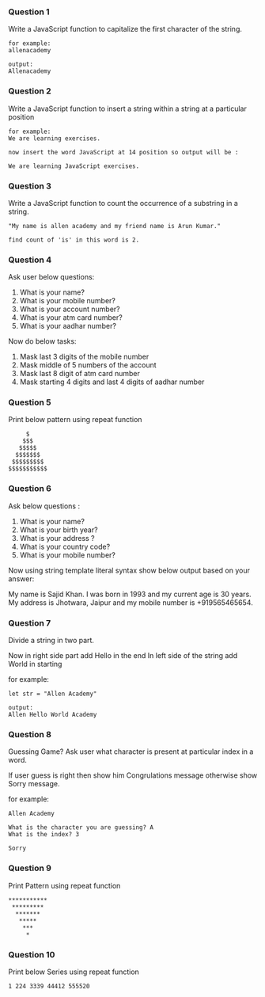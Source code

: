 ### Question 1

Write a JavaScript function to capitalize the first character of the string.

```
for example:
allenacademy

output:
Allenacademy
```

### Question 2

Write a JavaScript function to insert a string within a string at a particular position

```
for example:
We are learning exercises.

now insert the word JavaScript at 14 position so output will be :

We are learning JavaScript exercises.
```

### Question 3

Write a JavaScript function to count the occurrence of a substring in a string.

```
"My name is allen academy and my friend name is Arun Kumar."

find count of 'is' in this word is 2.
```

### Question 4

Ask user below questions:

1. What is your name?
2. What is your mobile number?
3. What is your account number?
4. What is your atm card number?
5. What is your aadhar number?

Now do below tasks:

1. Mask last 3 digits of the mobile number
2. Mask middle of 5 numbers of the account
3. Mask last 8 digit of atm card number
4. Mask starting 4 digits and last 4 digits of aadhar number

### Question 5

Print below pattern using repeat function

```
     $
    $$$
   $$$$$
  $$$$$$$
 $$$$$$$$$
$$$$$$$$$$$
```

### Question 6

Ask below questions :

1. What is your name?
2. What is your birth year?
3. What is your address ?
4. What is your country code?
5. What is your mobile number?

Now using string template literal syntax show below output based on your answer:

My name is Sajid Khan. I was born in 1993 and my current age is 30 years. My address is Jhotwara, Jaipur and my mobile number is +919565465654.

### Question 7

Divide a string in two part.

Now in right side part add Hello in the end
In left side of the string add World in starting

for example:

```
let str = "Allen Academy"

output:
Allen Hello World Academy
```

### Question 8

Guessing Game?
Ask user what character is present at particular index in a word.

If user guess is right then show him Congrulations message otherwise show Sorry message.

for example:

```
Allen Academy

What is the character you are guessing? A
What is the index? 3

Sorry
```

### Question 9

Print Pattern using repeat function

```
***********
 *********
  *******
   *****
    ***
     *
```

### Question 10

Print below Series using repeat function

```
1 224 3339 44412 555520
```
